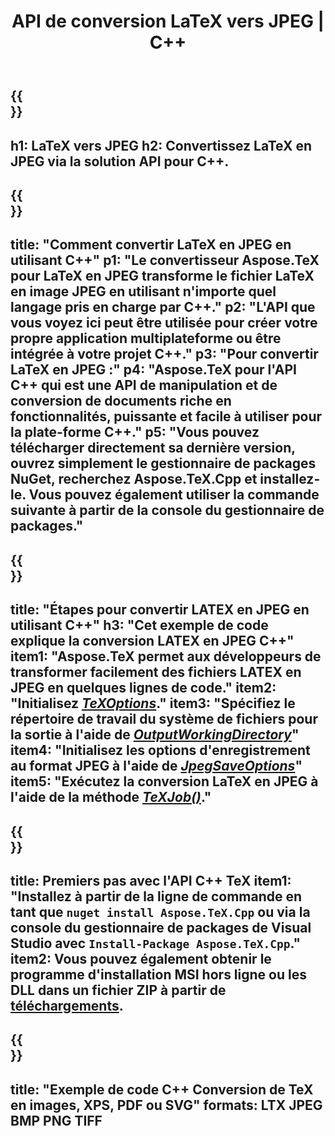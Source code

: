 ﻿---
translation: true
template: /_templates/_conversion-child-cpp.md
title: API de conversion LaTeX vers JPEG | C++
description: Fonctionnalité de conversion LaTeX vers JPEG. Intégrez cette bibliothèque C++ sur site dans votre projet ou utilisez des applications multiplateformes pour convertir LaTeX en JPEG .
keywords: latex vers jpeg api cpp, latex2jpeg intègre c++
url: /cpp/conversion/latex-to-jpeg/
family: tex
platformtag: cpp
feature: conversion
informat: LATEX
outformat: JPEG
otherformats: BMP PNG TIFF PDF SVG XPS
---

{{<section banner>}}
---
h1: LaTeX vers JPEG
h2: Convertissez LaTeX en JPEG via la solution API pour C++.
---

{{<section overview>}}
---
title: "Comment convertir LaTeX en JPEG en utilisant C++"
p1: "Le convertisseur Aspose.TeX pour LaTeX en JPEG transforme le fichier LaTeX en image JPEG en utilisant n'importe quel langage pris en charge par C++."
p2: "L'API que vous voyez ici peut être utilisée pour créer votre propre application multiplateforme ou être intégrée à votre projet C++."
p3: "Pour convertir LaTeX en JPEG :"
p4: "Aspose.TeX pour l'API C++ qui est une API de manipulation et de conversion de documents riche en fonctionnalités, puissante et facile à utiliser pour la plate-forme C++."
p5: "Vous pouvez télécharger directement sa dernière version, ouvrez simplement le gestionnaire de packages NuGet, recherchez Aspose.TeX.Cpp et installez-le. Vous pouvez également utiliser la commande suivante à partir de la console du gestionnaire de packages."
---

{{<section feature1>}}
---
title: "Étapes pour convertir LATEX en JPEG en utilisant C++"
h3: "Cet exemple de code explique la conversion LATEX en JPEG C++"
item1: "Aspose.TeX permet aux développeurs de transformer facilement des fichiers LATEX en JPEG en quelques lignes de code."
item2: "Initialisez [*TeXOptions*](https://reference.aspose.com/tex/cpp/class/aspose.te_x.te_x_options)."
item3: "Spécifiez le répertoire de travail du système de fichiers pour la sortie à l'aide de [*OutputWorkingDirectory*](https://reference.aspose.com/tex/cpp/class/aspose.te_x.te_x_options#aa4f4ea6dab7db5ba1b40800495f16f63)"
item4: "Initialisez les options d'enregistrement au format JPEG à l'aide de [*JpegSaveOptions*](https://reference.aspose.com/tex/cpp/class/aspose.te_x.presentation.image.jpeg_save_options)"
item5: "Exécutez la conversion LaTeX en JPEG à l'aide de la méthode [*TeXJob()*](https://reference.aspose.com/tex/cpp/class/aspose.te_x.te_x_job)."
---

{{<section feature2>}}
---
title: Premiers pas avec l'API C++ TeX
item1: "Installez à partir de la ligne de commande en tant que ```nuget install Aspose.TeX.Cpp``` ou via la console du gestionnaire de packages de Visual Studio avec ```Install-Package Aspose.TeX.Cpp```."
item2: Vous pouvez également obtenir le programme d'installation MSI hors ligne ou les DLL dans un fichier ZIP à partir de [téléchargements](https://downloads.aspose.com/tex/cpp).
---

{{<section widget>}}
---
title: "Exemple de code C++ Conversion de TeX en images, XPS, PDF ou SVG"
formats: LTX JPEG BMP PNG TIFF
---

